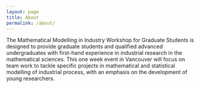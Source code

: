 ```yaml
---
layout: page
title: About
permalink: /about/
---
```


The Mathematical Modelling in Industry Workshop for Graduate Students is
designed to provide graduate students and qualified advanced undergraduates with
first-hand experience in industrial research in the mathematical sciences. This
one week event in Vancouver will focus on team work to tackle specific projects
in mathematical and statistical modelling of industrial process, with an
emphasis on the development of young researchers.

